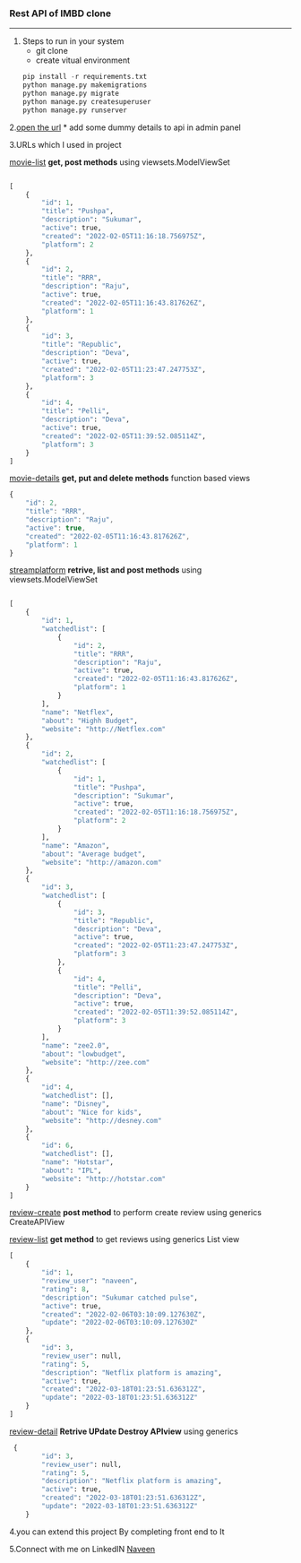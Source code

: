 ### Rest API of IMBD clone
---
1. Steps to run in your system
	* git clone 
	* create vitual environment
	```python
	pip install -r requirements.txt
	python manage.py makemigrations
	python manage.py migrate
	python manage.py createsuperuser
	python manage.py runserver
	```
2.[open the url](http://127.0.0.1:8000/admin)
	* add some dummy details to api in admin panel


3.URLs which I used in project

[movie-list](http://127.0.0.1:8000/list/) **get, post methods** using viewsets.ModelViewSet

```python

[
    {
        "id": 1,
        "title": "Pushpa",
        "description": "Sukumar",
        "active": true,
        "created": "2022-02-05T11:16:18.756975Z",
        "platform": 2
    },
    {
        "id": 2,
        "title": "RRR",
        "description": "Raju",
        "active": true,
        "created": "2022-02-05T11:16:43.817626Z",
        "platform": 1
    },
    {
        "id": 3,
        "title": "Republic",
        "description": "Deva",
        "active": true,
        "created": "2022-02-05T11:23:47.247753Z",
        "platform": 3
    },
    {
        "id": 4,
        "title": "Pelli",
        "description": "Deva",
        "active": true,
        "created": "2022-02-05T11:39:52.085114Z",
        "platform": 3
    }
]
```

	
[movie-details](http://127.0.0.1:8000/<int:pk>/) **get, put and delete methods** function based views
```javascript
{
    "id": 2,
    "title": "RRR",
    "description": "Raju",
    "active": true,
    "created": "2022-02-05T11:16:43.817626Z",
    "platform": 1
}
```
	
[streamplatform](http://127.0.0.1:8000/stream) **retrive, list and post methods** using viewsets.ModelViewSet
```python

[
    {
        "id": 1,
        "watchedlist": [
            {
                "id": 2,
                "title": "RRR",
                "description": "Raju",
                "active": true,
                "created": "2022-02-05T11:16:43.817626Z",
                "platform": 1
            }
        ],
        "name": "Netflex",
        "about": "Highh Budget",
        "website": "http://Netflex.com"
    },
    {
        "id": 2,
        "watchedlist": [
            {
                "id": 1,
                "title": "Pushpa",
                "description": "Sukumar",
                "active": true,
                "created": "2022-02-05T11:16:18.756975Z",
                "platform": 2
            }
        ],
        "name": "Amazon",
        "about": "Average budget",
        "website": "http://amazon.com"
    },
    {
        "id": 3,
        "watchedlist": [
            {
                "id": 3,
                "title": "Republic",
                "description": "Deva",
                "active": true,
                "created": "2022-02-05T11:23:47.247753Z",
                "platform": 3
            },
            {
                "id": 4,
                "title": "Pelli",
                "description": "Deva",
                "active": true,
                "created": "2022-02-05T11:39:52.085114Z",
                "platform": 3
            }
        ],
        "name": "zee2.0",
        "about": "lowbudget",
        "website": "http://zee.com"
    },
    {
        "id": 4,
        "watchedlist": [],
        "name": "Disney",
        "about": "Nice for kids",
        "website": "http://desney.com"
    },
    {
        "id": 6,
        "watchedlist": [],
        "name": "Hotstar",
        "about": "IPL",
        "website": "http://hotstar.com"
    }
]
```
	
[review-create](http://127.0.0.1:8000/stream/<int:pk>/review-create) **post method** to perform create review using generics CreateAPIView

[review-list](http://127.0.0.1:8000/stream/<int:pk>/review) **get method** to get reviews using generics List view
```python
[
    {
        "id": 1,
        "review_user": "naveen",
        "rating": 8,
        "description": "Sukumar catched pulse",
        "active": true,
        "created": "2022-02-06T03:10:09.127630Z",
        "update": "2022-02-06T03:10:09.127630Z"
    },
    {
        "id": 3,
        "review_user": null,
        "rating": 5,
        "description": "Netflix platform is amazing",
        "active": true,
        "created": "2022-03-18T01:23:51.636312Z",
        "update": "2022-03-18T01:23:51.636312Z"
    }
]
```

[review-detail](http://127.0.0.1:8000/stream/review/<int:pk>) **Retrive UPdate Destroy APIview** using generics
```python
 {
        "id": 3,
        "review_user": null,
        "rating": 5,
        "description": "Netflix platform is amazing",
        "active": true,
        "created": "2022-03-18T01:23:51.636312Z",
        "update": "2022-03-18T01:23:51.636312Z"
    }
```

4.you can extend this project By completing front end to It 

5.Connect with me on LinkedIN 
[Naveen](https://www.linkedin.com/in/naveen-vp-541300154/)
